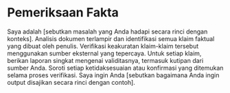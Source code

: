 # Pemeriksaan Fakta
Saya adalah [sebutkan masalah yang Anda hadapi secara rinci dengan konteks]. Analisis dokumen terlampir dan identifikasi semua klaim faktual yang dibuat oleh penulis. Verifikasi keakuratan klaim-klaim tersebut menggunakan sumber eksternal yang tepercaya. Untuk setiap klaim, berikan laporan singkat mengenai validitasnya, termasuk kutipan dari sumber Anda. Soroti setiap ketidaksesuaian atau konfirmasi yang ditemukan selama proses verifikasi. Saya ingin Anda [sebutkan bagaimana Anda ingin output disajikan secara rinci dengan contoh].
